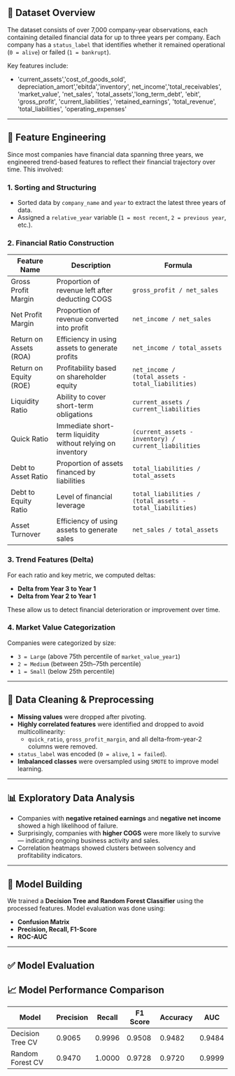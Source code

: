 ## 📁 Dataset Overview

The dataset consists of over 7,000 company-year observations, each containing detailed financial data for up to three years per company. Each company has a `status_label` that identifies whether it remained operational (`0 = alive`) or failed (`1 = bankrupt`).

Key features include:

- 'current_assets','cost_of_goods_sold', depreciation_amort','ebitda','inventory', net_income','total_receivables', 'market_value', 'net_sales', 'total_assets','long_term_debt', 'ebit',
    'gross_profit', 'current_liabilities', 'retained_earnings', 'total_revenue', 'total_liabilities', 'operating_expenses'
---

## 🔧 Feature Engineering

Since most companies have financial data spanning three years, we engineered trend-based features to reflect their financial trajectory over time. This involved:

### 1. Sorting and Structuring
- Sorted data by `company_name` and `year` to extract the latest three years of data.
- Assigned a `relative_year` variable (`1 = most recent`, `2 = previous year`, etc.).

### 2. Financial Ratio Construction

| Feature Name              | Description                                                                 | Formula                                               |
|--------------------------|-----------------------------------------------------------------------------|-------------------------------------------------------|
| Gross Profit Margin       | Proportion of revenue left after deducting COGS                           | `gross_profit / net_sales`                            |
| Net Profit Margin         | Proportion of revenue converted into profit                               | `net_income / net_sales`                              |
| Return on Assets (ROA)    | Efficiency in using assets to generate profits                            | `net_income / total_assets`                           |
| Return on Equity (ROE)    | Profitability based on shareholder equity                                 | `net_income / (total_assets - total_liabilities)`     |
| Liquidity Ratio           | Ability to cover short-term obligations                                   | `current_assets / current_liabilities`                |
| Quick Ratio               | Immediate short-term liquidity without relying on inventory               | `(current_assets - inventory) / current_liabilities`  |
| Debt to Asset Ratio       | Proportion of assets financed by liabilities                              | `total_liabilities / total_assets`                    |
| Debt to Equity Ratio      | Level of financial leverage                                                | `total_liabilities / (total_assets - total_liabilities)` |
| Asset Turnover            | Efficiency of using assets to generate sales                              | `net_sales / total_assets`                            |

### 3. Trend Features (Delta)
For each ratio and key metric, we computed deltas:
- **Delta from Year 3 to Year 1**
- **Delta from Year 2 to Year 1**

These allow us to detect financial deterioration or improvement over time.

### 4. Market Value Categorization
Companies were categorized by size:
- `3 = Large` (above 75th percentile of `market_value_year1`)
- `2 = Medium` (between 25th–75th percentile)
- `1 = Small` (below 25th percentile)

---

## 🧹 Data Cleaning & Preprocessing

- **Missing values** were dropped after pivoting.
- **Highly correlated features** were identified and dropped to avoid multicollinearity:
  - `quick_ratio`, `gross_profit_margin`, and all delta-from-year-2 columns were removed.
- `status_label` was encoded (`0 = alive`, `1 = failed`).
- **Imbalanced classes** were oversampled using `SMOTE` to improve model learning.

---

## 📊 Exploratory Data Analysis

- Companies with **negative retained earnings** and **negative net income** showed a high likelihood of failure.
- Surprisingly, companies with **higher COGS** were more likely to survive — indicating ongoing business activity and sales.
- Correlation heatmaps showed clusters between solvency and profitability indicators.

---

## 🤖 Model Building

We trained a **Decision Tree and Random Forest Classifier** using the processed features. Model evaluation was done using:

- **Confusion Matrix**
- **Precision, Recall, F1-Score**
- **ROC-AUC**

---

## ✅ Model Evaluation

 ## 📈 Model Performance Comparison

| Model             | Precision | Recall  | F1 Score | Accuracy | AUC      |
|------------------|-----------|---------|----------|----------|----------|
| Decision Tree CV | 0.9065    | 0.9996  | 0.9508   | 0.9482   | 0.9484   |
| Random Forest CV | 0.9470    | 1.0000  | 0.9728   | 0.9720   | 0.9999   |



